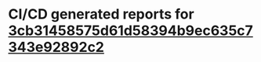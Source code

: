 # CI/CD generated reports for [3cb31458575d61d58394b9ec635c7343e92892c2](https://github.com/hydephp/develop/commit/3cb31458575d61d58394b9ec635c7343e92892c2)
